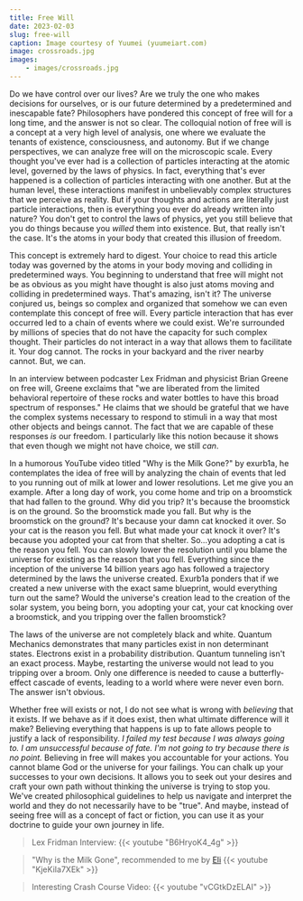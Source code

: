 ```yaml
---
title: Free Will
date: 2023-02-03
slug: free-will
caption: Image courtesy of Yuumei (yuumeiart.com)
image: crossroads.jpg
images:
    - images/crossroads.jpg
---
```


Do we have control over our lives? Are we truly the one who makes decisions for ourselves, or is our future determined by a predetermined and inescapable fate? Philosophers have pondered this concept of free will for a long time, and the answer is not so clear. The colloquial notion of free will is a concept at a very high level of analysis, one where we evaluate the tenants of existence, consciousness, and autonomy. But if we change perspectives, we can analyze free will on the microscopic scale. Every thought you've ever had is a collection of particles interacting at the atomic level, governed by the laws of physics. In fact, everything that's ever happened is a collection of particles interacting with one another. But at the human level, these interactions manifest in unbelievably complex structures that we perceive as reality. But if your thoughts and actions are literally just particle interactions, then is everything you ever do already written into nature? You don't get to control the laws of physics, yet you still believe that you do things because you *willed* them into existence. But, that really isn't the case. It's the atoms in your body that created this illusion of freedom. 

This concept is extremely hard to digest. Your choice to read this article today was governed by the atoms in your body moving and colliding in predetermined ways. You beginning to understand that free will might not be as obvious as you might have thought is also just atoms moving and colliding in predetermined ways. That's amazing, isn't it? The universe conjured us, beings so complex and organized that somehow we can even contemplate this concept of free will. Every particle interaction that has ever occurred led to a chain of events where we could exist. We're surrounded by millions of species that do not have the capacity for such complex thought. Their particles do not interact in a way that allows them to facilitate it. Your dog cannot. The rocks in your backyard and the river nearby cannot. But, we can. 

In an interview between podcaster Lex Fridman and physicist Brian Greene on free will, Greene exclaims that "we are liberated from the limited behavioral repertoire of these rocks and water bottles to have this broad spectrum of responses." He claims that we should be grateful that we have the complex systems necessary to respond to stimuli in a way that most other objects and beings cannot. The fact that we are capable of these responses *is* our freedom. I particularly like this notion because it shows that even though we might not have choice, we still *can*. 

In a humorous YouTube video titled "Why is the Milk Gone?" by exurb1a, he contemplates the idea of free will by analyzing the chain of events that led to you running out of milk at lower and lower resolutions. Let me give you an example. After a long day of work, you come home and trip on a broomstick that had fallen to the ground. Why did you trip? It's because the broomstick is on the ground. So the broomstick made you fall. But why is the broomstick on the ground? It's because your damn cat knocked it over. So your cat is the reason you fell. But what made your cat knock it over? It's because you adopted your cat from that shelter. So...you adopting a cat is the reason you fell. You can slowly lower the resolution until you blame the universe for existing as the reason that you fell. Everything since the inception of the universe 14 billion years ago has followed a trajectory determined by the laws the universe created. Exurb1a ponders that if we created a new universe with the exact same blueprint, would everything turn out the same? Would the universe's creation lead to the creation of the solar system, you being born, you adopting your cat, your cat knocking over a broomstick, and you tripping over the fallen broomstick? 

The laws of the universe are not completely black and white. Quantum Mechanics demonstrates that many particles exist in non determinant states. Electrons exist in a probability distribution. Quantum tunneling isn't an exact process. Maybe, restarting the universe would not lead to you tripping over a broom. Only one difference is needed to cause a butterfly-effect cascade of events, leading to a world where were never even born. The answer isn't obvious. 

Whether free will exists or not, I do not see what is wrong with *believing* that it exists. If we behave as if it does exist, then what ultimate difference will it make? Believing everything that happens is up to fate allows people to justify a lack of responsibility. *I failed my test because I was always going to. I am unsuccessful because of fate. I'm not going to try because there is no point.* Believing in free will makes you accountable for your actions. You cannot blame God or the universe for your failings. You can chalk up your successes to your own decisions. It allows you to seek out your desires and craft your own path without thinking the universe is trying to stop you. We've created philosophical guidelines to help us navigate and interpret the world and they do not necessarily have to be "true". And maybe, instead of seeing free will as a concept of fact or fiction, you can use it as your doctrine to guide your own journey in life. 

> Lex Fridman Interview:
> {{< youtube "B6HryoK4_4g" >}}

> "Why is the Milk Gone", recommended to me by [Eli](https://eliqian.xyz)
> {{< youtube "KjeKiIa7XEk" >}}

> Interesting Crash Course Video:
> {{< youtube "vCGtkDzELAI" >}}